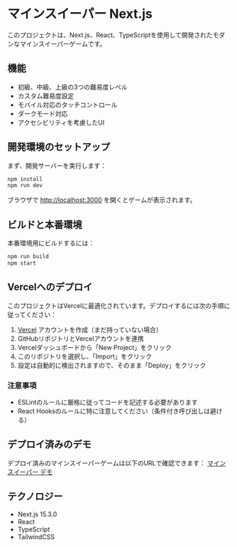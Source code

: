 # マインスイーパー Next.js

このプロジェクトは、Next.js、React、TypeScriptを使用して開発されたモダンなマインスイーパーゲームです。

## 機能

- 初級、中級、上級の3つの難易度レベル
- カスタム難易度設定
- モバイル対応のタッチコントロール
- ダークモード対応
- アクセシビリティを考慮したUI

## 開発環境のセットアップ

まず、開発サーバーを実行します：

```bash
npm install
npm run dev
```

ブラウザで [http://localhost:3000](http://localhost:3000) を開くとゲームが表示されます。

## ビルドと本番環境

本番環境用にビルドするには：

```bash
npm run build
npm start
```

## Vercelへのデプロイ

このプロジェクトはVercelに最適化されています。デプロイするには次の手順に従ってください：

1. [Vercel](https://vercel.com) アカウントを作成（まだ持っていない場合）
2. GitHubリポジトリとVercelアカウントを連携
3. Vercelダッシュボードから「New Project」をクリック
4. このリポジトリを選択し、「Import」をクリック
5. 設定は自動的に検出されますので、そのまま「Deploy」をクリック

### 注意事項

- ESLintのルールに厳格に従ってコードを記述する必要があります
- React Hooksのルールに特に注意してください（条件付き呼び出しは避ける）

## デプロイ済みのデモ

デプロイ済みのマインスイーパーゲームは以下のURLで確認できます：
[マインスイーパー デモ](https://minesweeper-nextjs-nnno.vercel.app/)

## テクノロジー

- Next.js 15.3.0
- React
- TypeScript
- TailwindCSS